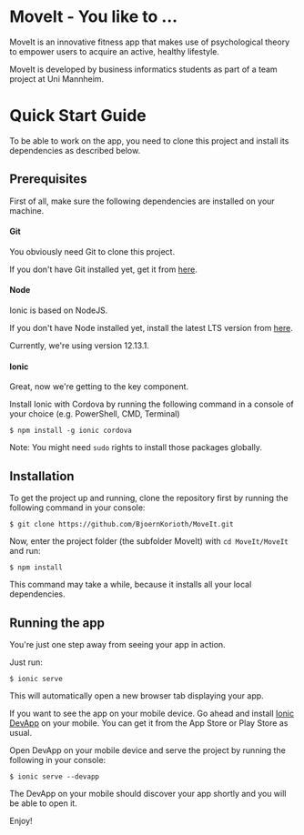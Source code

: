 # MoveIt - You like to ...
MoveIt is an innovative fitness app that makes use of psychological theory to empower users to acquire an active, healthy lifestyle.

MoveIt is developed by business informatics students as part of a team project at Uni Mannheim.


# Quick Start Guide
To be able to work on the app, you need to clone this project and install its dependencies as described below.

## Prerequisites
First of all, make sure the following dependencies are installed on your machine.

#### Git
You obviously need Git to clone this project.

If you don't have Git installed yet, get it from [here](https://git-scm.com/downloads).

#### Node
Ionic is based on NodeJS.

If you don't have Node installed yet, install the latest LTS version from [here](https://nodejs.org/en/download/).

Currently, we're using version 12.13.1.

#### Ionic
Great, now we're getting to the key component.

Install Ionic with Cordova by running the following command in a console of your choice (e.g. PowerShell, CMD, Terminal)

```$ npm install -g ionic cordova```

Note: You might need ```sudo``` rights to install those packages globally.

## Installation
To get the project up and running, clone the repository first by running the following command in your console:

```$ git clone https://github.com/BjoernKorioth/MoveIt.git```

Now, enter the project folder (the subfolder MoveIt) with ```cd MoveIt/MoveIt``` and run:

```$ npm install```

This command may take a while, because it installs all your local dependencies.

## Running the app
You're just one step away from seeing your app in action.

Just run:

```$ ionic serve ```

This will automatically open a new browser tab displaying your app.

If you want to see the app on your mobile device. Go ahead and install [Ionic DevApp](https://ionicframework.com/docs/appflow/devapp) on your mobile. You can get it from the App Store or Play Store as usual.

Open DevApp on your mobile device and serve the project by running the following in your console:

```$ ionic serve --devapp```

The DevApp on your mobile should discover your app shortly and you will be able to open it.

Enjoy!


